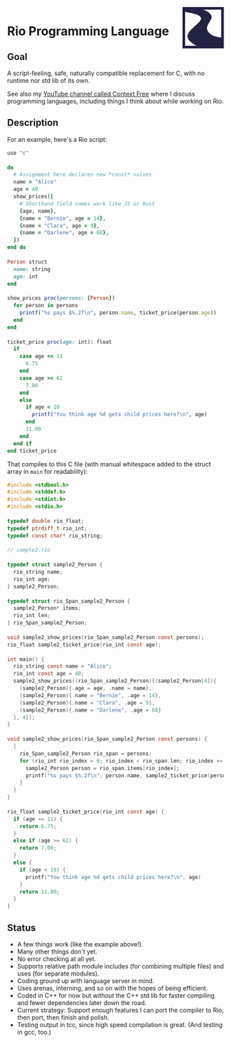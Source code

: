<img style="float: right; height: 96px" align="right" height="96" src="rio-logo.svg">

# Rio Programming Language


## Goal

A script-feeling, safe, naturally compatible replacement for C, with no runtime nor std lib of its own.

See also my [YouTube channel called Context Free](https://www.youtube.com/channel/UCS4FAVeYW_IaZqAbqhlvxlA) where I discuss programming languages, including things I think about while working on Rio.


## Description

For an example, here's a Rio script:

```ruby
use "c"

do
  # Assignment here declares new *const* values
  name = "Alice"
  age = 40
  show_prices([
    # Shorthand field names work like JS or Rust
    {age, name},
    {name = "Bernie", age = 14},
    {name = "Clara", age = 9},
    {name = "Darlene", age = 68},
  ])
end do

Person struct
  name: string
  age: int
end

show_prices proc(persons: [Person])
  for person in persons
    printf("%s pays $%.2f\n", person.name, ticket_price(person.age))
  end
end

ticket_price proc(age: int): float
  if
    case age <= 11
      6.75
    end
    case age >= 62
      7.00
    end
    else
      if age < 18
        printf("You think age %d gets child prices here?\n", age)
      end
      11.00
    end
  end if
end ticket_price
```

That compiles to this C file (with manual whitespace added to the struct array in `main` for readability):

```c
#include <stdbool.h>
#include <stddef.h>
#include <stdint.h>
#include <stdio.h>

typedef double rio_float;
typedef ptrdiff_t rio_int;
typedef const char* rio_string;

// sample2.rio

typedef struct sample2_Person {
  rio_string name;
  rio_int age;
} sample2_Person;

typedef struct rio_Span_sample2_Person {
  sample2_Person* items;
  rio_int len;
} rio_Span_sample2_Person;

void sample2_show_prices(rio_Span_sample2_Person const persons);
rio_float sample2_ticket_price(rio_int const age);

int main() {
  rio_string const name = "Alice";
  rio_int const age = 40;
  sample2_show_prices((rio_Span_sample2_Person){(sample2_Person[4]){
    (sample2_Person){.age = age, .name = name},
    (sample2_Person){.name = "Bernie", .age = 14},
    (sample2_Person){.name = "Clara", .age = 9},
    (sample2_Person){.name = "Darlene", .age = 68}
  }, 4});
}

void sample2_show_prices(rio_Span_sample2_Person const persons) {
  {
    rio_Span_sample2_Person rio_span = persons;
    for (rio_int rio_index = 0; rio_index < rio_span.len; rio_index += 1) {
      sample2_Person person = rio_span.items[rio_index];
      printf("%s pays $%.2f\n", person.name, sample2_ticket_price(person.age));
    }
  }
}

rio_float sample2_ticket_price(rio_int const age) {
  if (age <= 11) {
    return 6.75;
  }
  else if (age >= 62) {
    return 7.00;
  }
  else {
    if (age < 18) {
      printf("You think age %d gets child prices here?\n", age)
    }
    return 11.00;
  }
}
```


## Status

- A few things work (like the example above!).
- Many other things don't yet.
- No error checking at all yet.
- Supports relative path module includes (for combining multiple files) and uses (for separate modules).
- Coding ground up with language server in mind.
- Uses arenas, interning, and so on with the hopes of being efficient.
- Coded in C++ for now but *without* the C++ std lib for faster compiling and fewer dependencies later down the road.
- Current strategy: Support enough features I can port the compiler to Rio, then port, then finish and polish.
- Testing output in tcc, since high speed compilation is great. (And testing in gcc, too.)
